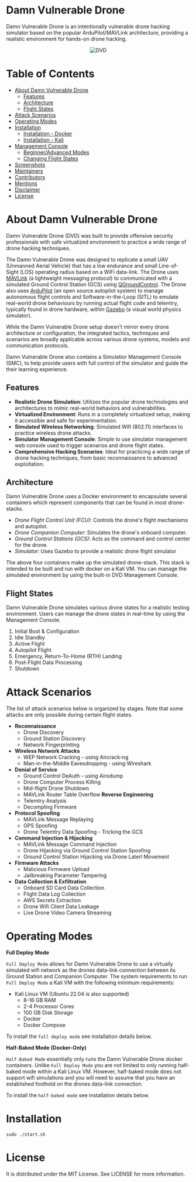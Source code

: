 # Damn Vulnerable Drone

Damn Vulnerable Drone is an intentionally vulnerable drone hacking simulator based on the popular ArduPilot/MAVLink architecture, providing a realistic environment for hands-on drone hacking.

<p align="center">
  <img src="https://github.com/nicholasaleks/Damn-Vulnerable-Drone/blob/master/simulator/static/images/Damn-Vulnerable-Drone-Banner.png?raw=true" alt="DVD"/>
</p>

# Table of Contents

* [About Damn Vulnerable Drone](#about)
  * [Features](#features)
  * [Architecture](#architecture)
  * [Flight States](#flight-states)
* [Attack Scenarios](#attack-scenarios)
* [Operating Modes](#operating-modes)
* [Installation](#installation)
  * [Installation - Docker](#docker)
  * [Installation - Kali](#kali)
* [Management Console](#management-console)
  * [Beginner/Advanced Modes](#changing-modes)
  * [Changing Flight States](#changing-flight-states)
* [Screenshots](#screenshots)
* [Maintainers](#maintainers)
* [Contributors](#contributors)
* [Mentions](#mentions)
* [Disclaimer](#disclaimer)
* [License](#license)

# About Damn Vulnerable Drone

Damn Vulnerable Drone (DVD) was built to provide offensive security professionals with safe virtualized environment to practice a wide range of drone hacking techniques.

The Damn Vulnerable Drone was designed to replicate a small UAV (Unmanned Aerial Vehicle) that has a low endurance and small Line-of-Sight (LOS) operating radius based on a WiFi data-link. The Drone uses [MAVLink](https://mavlink.io/en/) (a lightweight messaging protocol) to communicated with a simulated Ground Control Station (GCS) using [QGroundControl](http://qgroundcontrol.com/). The Drone also uses [ArduPilot](https://ardupilot.org/) (an open source autopilot system) to manage autonomous flight controls and Software-in-the-Loop (SITL) to emulate real-world drone behaviours by running actual flight code and telemtry, typically found in drone hardware, within [Gazebo](https://gazebosim.org/home) (a visual world physics simulator).

While the Damn Vulnerable Drone setup doesn't mirror every drone architecture or configuration, the integrated tactics, techniques and scenarios are broadly applicable across various drone systems, models and communication protocols.

Damn Vulnerable Drone also contains a Simulatior Management Console (SMC), to help provide users with full control of the simulator and guide the their learning experience.

## Features

- **Realistic Drone Simulation**: Utilizes the popular drone technologies and architectures to mimic real-world behaviors and vulnerabilities.
- **Virtualized Environment**: Runs in a completely virtualized setup, making it accessible and safe for experimentation.
- **Simulated Wireless Networking**: Simulated Wifi (802.11) interfaces to practice wireless drone attacks.
- **Simulator Management Console**: Simple to use simulator management web console used to trigger scenarios and drone flight states.
- **Comprehensive Hacking Scenarios**: Ideal for practicing a wide range of drone hacking techniques, from basic reconnaissance to advanced exploitation.

## Architecture

Damn Vulnerable Drone uses a Docker environment to encapsulate several containers which represent components that can be found in most drone-stacks.
- *Drone Flight Control Unit (FCU)*: Controls the drone's flight mechanisms and autopilot.
- *Drone Companion Computer*: Simulates the drone's onboard computer.
- *Ground Control Stations (GCS)*: Acts as the command and control center for the drone.
- *Simulator*: Uses Gazebo to provide a realistic drone flight simulator

The above four containers make up the simulated drone-stack. This stack is intended to be built and run with docker on a Kali VM.
You can manage the simulated environment by using the built-in DVD Management Console.

## Flight States

Damn Vulnerable Drone simulates various drone states for a realistic testing environment. Users can manage the drone states in real-time by using the Management Console.
1. Initial Boot & Configuration
2. Idle Standby
3. Active Flight
4. Autopilot Flight
5. Emergency, Return-To-Home (RTH) Landing
6. Post-Flight Data Processing
7. Shutdown

# Attack Scenarios

The list of attack scenarios below is organized by stages. Note that some attacks are only possible during certain flight states.

* **Reconnaissance**
  * Drone Discovery
  * Ground Station Discovery
  * Network Fingerprinting
* **Wireless Network Attacks**
  * WEP Network Cracking - using Aircrack-ng
  * Man-in-the-Middle Eavesdropping - using Wireshark
* **Denial of Service**
  * Ground Control DeAuth - using Airodump
  * Drone Computer Process Killing
  * Mid-flight Drone Shutdown
  * MAVLink Router Table Overflow 
**Reverse Engineering**
  * Telemtry Analysis
  * Decompling Firmware
* **Protocol Spoofing**
  * MAVLink Message Replaying
  * GPS Spoofing
  * Drone Telemtry Data Spoofing - Tricking the GCS
* **Command Injection & Hijacking**
  * MAVLink Message Command Injection
  * Drone Hijacking via Ground Control Station Spoofing
  * Ground Control Station Hijacking via Drone Laterl Movement
* **Firmware Attacks**
  * Malicious Firmware Upload
  * Jailbreaking Parameter Tampering
* **Data Collection & Exfiltration**
  * Onboard SD Card Data Collection
  * Flight Data Log Collection
  * AWS Secrets Extraction
  * Drone Wifi Client Data Leakage
  * Live Drone Video Camera Streaming

# Operating Modes

**Full Deploy Mode**

`Full Deploy Mode` allows for Damn Vulnerable Drone to use a virtually simulated wifi network as the drones data-link connection between its Ground Station and Companion Computer.
The system requirements to run `Full Deploy Mode` a Kali VM with the following minimum requirements:
* Kali Linux VM (Ubuntu 22.04 is also supported)
  * 8-16 GB RAM
  * 2-4 Processor Cores
  * 100 GB Disk Storage
  * Docker
  * Docker Compose

To install the `full deploy mode` see installation details below.

**Half-Baked Mode (Docker-Only)**

`Half-Baked Mode` essentially only runs the Damn Vulnerable Drone docker containers.
Unlike `Full Deploy Mode` you are not limited to only running half-baked mode within a Kali Linux VM.
However, half-baked mode does not support wifi simulations and you will need to assume that you have an established foothold on the drones data-link connection.

To install the `half-baked mode` see installation details below.

# Installation

`sudo ./start.sh`

# License

It is distributed under the MIT License. See LICENSE for more information.

